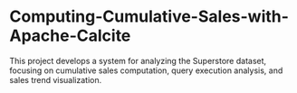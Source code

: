 # Computing-Cumulative-Sales-with-Apache-Calcite
This project develops a system for analyzing the Superstore dataset, focusing on cumulative sales computation, query execution analysis, and sales trend visualization. 
